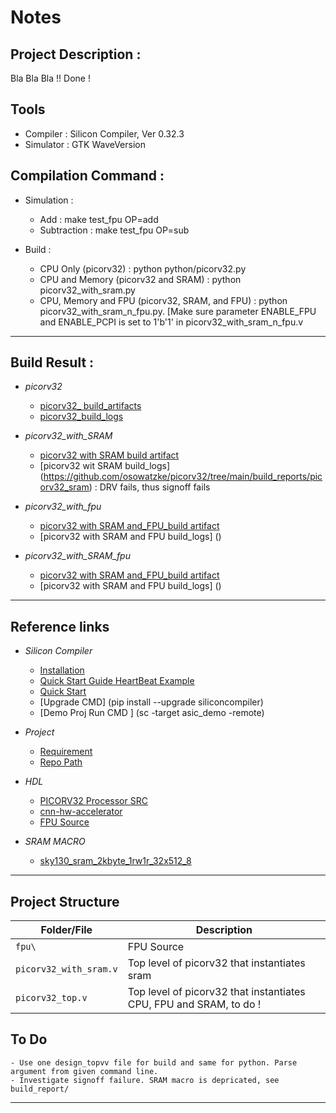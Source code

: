# Notes 

## Project Description : 
Bla Bla Bla !! Done !
 
## Tools
   - Compiler         : Silicon Compiler, Ver 0.32.3
   - Simulator        : GTK WaveVersion 

## Compilation Command :
- Simulation :
    - Add : make test_fpu OP=add
    - Subtraction : make test_fpu OP=sub
     
- Build :
    - CPU Only (picorv32) : python python/picorv32.py
    - CPU and Memory (picorv32 and SRAM) : python picorv32_with_sram.py
    - CPU, Memory and FPU (picorv32, SRAM, and FPU) : python picorv32_with_sram_n_fpu.py. [Make sure parameter ENABLE_FPU and ENABLE_PCPI is set to 1'b'1' in picorv32_with_sram_n_fpu.v
 
---

## Build Result :
-  _picorv32_
    -  [picorv32_ build_artifacts]()
    -  [picorv32_build_logs]()

-  _picorv32_with_SRAM_
    -  [picorv32 with SRAM build artifact](https://drive.google.com/drive/folders/1HZIRYepXikbSZyNfd87qoUdz732yYRxX?usp=sharing)
    -  [picorv32 wit SRAM build_logs] (https://github.com/osowatzke/picorv32/tree/main/build_reports/picorv32_sram) : DRV fails, thus signoff fails

-  _picorv32_with_fpu_
    -  [picorv32 with SRAM and_FPU_build artifact]()
    -  [picorv32 with SRAM and FPU build_logs] () 

-  _picorv32_with_SRAM_fpu_
    -  [picorv32 with SRAM and_FPU_build artifact]()
    -  [picorv32 with SRAM and FPU build_logs] () 

---

## Reference links
- _Silicon Compiler_
   - [Installation](https://docs.siliconcompiler.com/en/latest/user_guide/installation.html#installation)
   - [Quick Start Guide HeartBeat Example](https://docs.siliconcompiler.com/en/latest/user_guide/quickstart.html#quickstart-guide)
   - [Quick Start](https://docs.siliconcompiler.com/en/latest/user_guide/quickstart.html#quickstart-guide)
   - [Upgrade CMD] (pip install --upgrade siliconcompiler)
   - [Demo Proj Run CMD ] (sc -target asic_demo -remote)

- _Project_ 
   - [Requirement](https://docs.google.com/document/d/1w_6TcTO9ZfsKjH5dKjGZwSfvMj4INFzu/edit?tab=t.0#heading=h.gjdgxs)
   - [Repo Path ](https://github.com/osowatzke/picorv32)

- _HDL_
   - [PICORV32 Processor SRC](https://github.com/YosysHQ/picorv32)
   - [cnn-hw-accelerator](https://github.com/osowatzke/cnn-hw-accelerator/tree/main)
   - [FPU Source](https://github.com/osowatzke/picorv32/tree/main/fpu)

- _SRAM MACRO_
   - [sky130_sram_2kbyte_1rw1r_32x512_8](https://github.com/VLSIDA/sky130_sram_macros/tree/main/sky130_sram_2kbyte_1rw1r_32x512_8)

---

## Project Structure

| Folder/File           | Description                                                                                 |
|-----------------------|---------------------------------------------------------------------------------------------|
| `fpu\`                | FPU Source                                                                                  |
| `picorv32_with_sram.v`| Top level of picorv32 that instantiates sram                                                |
| `picorv32_top.v`      | Top level of picorv32 that instantiates CPU, FPU and SRAM, to do !                          |

## To Do
    - Use one design_topvv file for build and same for python. Parse argument from given command line.
    - Investigate signoff failure. SRAM macro is depricated, see build_report/
---
